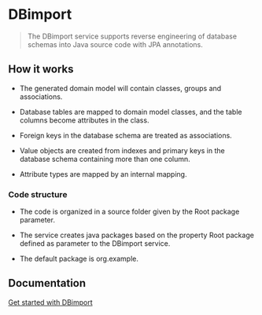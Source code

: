 # DBimport

> The DBimport service supports reverse engineering of database
> schemas into Java source code with JPA annotations.

## How it works

- The generated domain model will contain classes, groups
  and associations.

- Database tables are mapped to domain model classes, and
  the table columns become attributes in the class.

- Foreign keys in the database schema are treated as
  associations.

- Value objects are created from indexes and primary keys in
  the database schema containing more than one column.

- Attribute types are mapped by an internal mapping.

### Code structure

- The code is organized in a source folder given by the Root
  package parameter.

- The service creates java packages based on the property Root
  package defined as parameter to the DBimport service.

- The default package is org.example.

## Documentation

<a
target='_blank'
rel='noopener noreferrer'
href='http://anonymizer-doc.esito.no/help/topic/no.esito.g9.doc.dbservices/DBimport.html'>
Get started with DBimport
</a>

